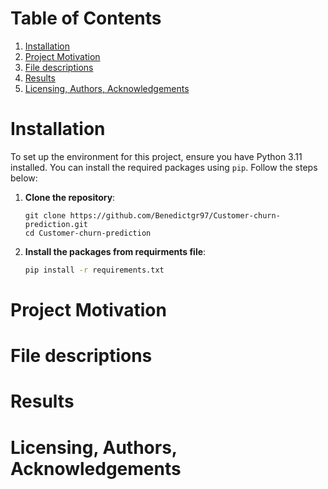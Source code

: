 # Table of Contents
1. [Installation](#Installation)
2. [Project Motivation](#ProjectMotivation)
3. [File descriptions](#FileDescriptions)
4. [Results](#Results)
5. [Licensing, Authors, Acknowledgements](#LAA)

# Installation <a name="Installation"></a>
To set up the environment for this project, ensure you have Python 3.11 installed. You can install the required packages using `pip`. Follow the steps below:

1. **Clone the repository**:
    ```
    git clone https://github.com/Benedictgr97/Customer-churn-prediction.git
    cd Customer-churn-prediction
    ```
2. **Install the packages from requirments file**:
    ```bash
    pip install -r requirements.txt
    ```

# Project Motivation<a name="ProjectMotivation"></a>
# File descriptions <a name="FileDescriptions"></a>
# Results <a name="Results"></a>
# Licensing, Authors, Acknowledgements <a name="LAA"></a>
